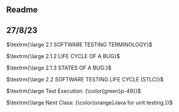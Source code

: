 ## Readme

## 27/8/23

$\textrm{\large 2.1 SOFTWARE TESTING TERMINOLOGY}$

$\textrm{\large 2.1.2 LIFE CYCLE OF A BUG}$

$\textrm{\large 2.1.3 STATES OF A BUG:}$

$\textrm{\large 2.2 SOFTWARE TESTING LIFE CYCLE (STLC)}$

$\textrm{\large Test Execution: {\color{green}p-49}}$

$\textrm{\large Next Class: {\color{orange}Java for unit testing.}}$


